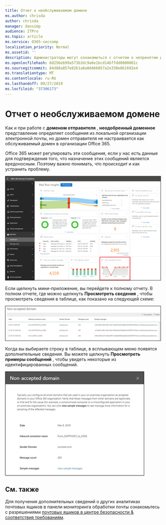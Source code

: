 ```yaml
---
title: Отчет о необслуживаемом домене
ms.author: chrisda
author: chrisda
manager: dansimp
audience: ITPro
ms.topic: article
ms.service: O365-seccomp
localization_priority: Normal
ms.assetid: ''
description: Администраторы могут ознакомиться с отчетом о непринятом домене в панели мониторинга "Управление почтовыми сообщениями" в центре безопасности & соответствия требованиям.
ms.openlocfilehash: 6d256eb99a573b3dc9a6e1bcd14bffdd0800081c
ms.sourcegitcommit: 84d88a857e82b1a8a0d466057a2e330e8b1692e4
ms.translationtype: MT
ms.contentlocale: ru-RU
ms.lasthandoff: 09/27/2019
ms.locfileid: "37306173"
---
```

# <a name="non-accepted-domain-report"></a>Отчет о необслуживаемом домене

Как и при работе с **доменом отправителя** , **неодобренный доменное** представление определяет сообщения из локальной организации электронной почты, но домен отправителя не настраивается как обслуживаемый домен в организации Office 365.

Office 365 может регулировать эти сообщения, если у нас есть данные для подтверждения того, что назначение этих сообщений является вредоносным. Поэтому важно понимать, что происходит и как устранить проблему.

![Отчет о непринятом домене в панели мониторинга "почтовый ящик" в центре безопасности & соответствия требованиям](../media/non-accepted-domain-report-selected.png)

Если щелкнуть мини-приложение, вы перейдете к полному отчету. В полном отчете, где можно щелкнуть **Просмотреть сведения** , чтобы просмотреть сведения в таблице, как показано на следующей схеме:

![Таблица "Просмотр сведений" в отчете о непринятом домене](../media/non-accepted-domain-report-view-details.png)

Когда вы выбираете строку в таблице, в всплывающем меню появятся дополнительные сведения. Вы можете щелкнуть **Просмотреть примеры сообщений** , чтобы увидеть некоторые из идентифицированных сообщений.

![Выбор строки в таблице сведений в отчете о непринятом домене](../media/non-accepted-domain-report-select-row-in-table.png)

## <a name="see-also"></a>См. также

Для получения дополнительных сведений о других аналитиках почтовых ящиков в панели мониторинга обработки почты ознакомьтесь с разрешениями [почтовых ящиков в центре безопасности & соответствия требованиям](mail-flow-insights-v2.md).
